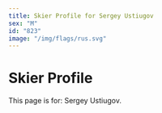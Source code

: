 ```yaml
---
title: Skier Profile for Sergey Ustiugov
sex: "M"
id: "823"
image: "/img/flags/rus.svg" 
---
```


# Skier Profile

This page is for: Sergey Ustiugov.
    